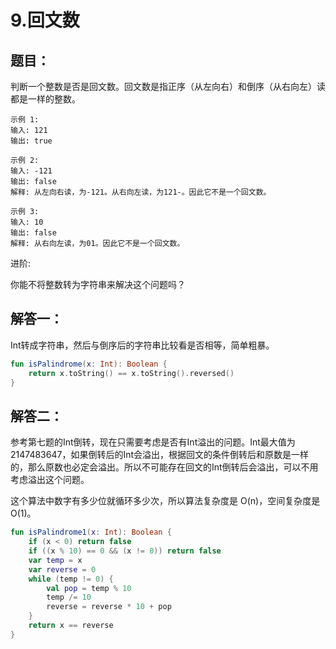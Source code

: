 # 9.回文数

## 题目：

判断一个整数是否是回文数。回文数是指正序（从左向右）和倒序（从右向左）读都是一样的整数。

	示例 1:
	输入: 121
	输出: true

	示例 2:
	输入: -121
	输出: false
	解释: 从左向右读，为-121。从右向左读，为121-。因此它不是一个回文数。

	示例 3:
	输入: 10
	输出: false
	解释: 从右向左读，为01。因此它不是一个回文数。

进阶:

你能不将整数转为字符串来解决这个问题吗？

## 解答一：

Int转成字符串，然后与倒序后的字符串比较看是否相等，简单粗暴。

```kotlin
fun isPalindrome(x: Int): Boolean {
	return x.toString() == x.toString().reversed()
}
```

## 解答二：

参考第七题的Int倒转，现在只需要考虑是否有Int溢出的问题。Int最大值为2147483647，如果倒转后的Int会溢出，根据回文的条件倒转后和原数是一样的，那么原数也必定会溢出。所以不可能存在回文的Int倒转后会溢出，可以不用考虑溢出这个问题。

这个算法中数字有多少位就循环多少次，所以算法复杂度是 O(n)，空间复杂度是 O(1)。

```kotlin
fun isPalindrome1(x: Int): Boolean {
	if (x < 0) return false
	if ((x % 10) == 0 && (x != 0)) return false
	var temp = x
	var reverse = 0
	while (temp != 0) {
		val pop = temp % 10
		temp /= 10
		reverse = reverse * 10 + pop
	}
	return x == reverse
}
```


